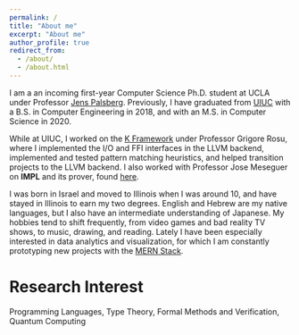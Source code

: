 ```yaml
---
permalink: /
title: "About me"
excerpt: "About me"
author_profile: true
redirect_from: 
  - /about/
  - /about.html
---
```


I am a an incoming first-year Computer Science Ph.D. student at UCLA under Professor [Jens Palsberg](http://web.cs.ucla.edu/~palsberg/). Previously, I have graduated from [UIUC](https://cs.illinois.edu) with a B.S. in Computer Engineering in 2018, and with an M.S. in Computer Science in 2020.

While at UIUC, I worked on the [K Framework](http://www.kframework.org) under Professor Grigore Rosu, where I implemented the I/O and FFI interfaces in the LLVM backend, implemented and tested pattern matching heuristics, and helped transition projects to the LLVM backend. I also worked with Professor Jose Meseguer on **IMPL** and its prover, found [here](http://mickyabir.com/research/).

I was born in Israel and moved to Illinois when I was around 10, and have stayed in Illinois to earn my two degrees. English and Hebrew are my native languages, but I also have an intermediate understanding of Japanese. My hobbies tend to shift frequently, from video games and bad reality TV shows, to music, drawing, and reading. Lately I have been especially interested in data analytics and visualization, for which I am constantly prototyping new projects with the [MERN Stack](https://www.geeksforgeeks.org/mern-stack/).

Research Interest
======
Programming Languages, Type Theory, Formal Methods and Verification, Quantum Computing
